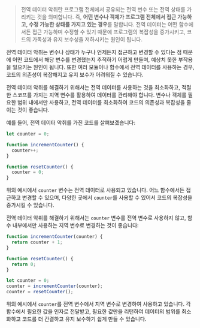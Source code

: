 > 전역 데이터 악취란 프로그램 전체에서 공유되는 전역 변수 또는 전역 상태를 가리키는 것을 의미합니다. 즉, **어떤 변수나 객체가 프로그램 전체에서 접근 가능하고, 수정 가능한 상태를 가지고 있는 경우**를 말합니다. 전역 데이터는 어떤 함수에서든 접근 가능하며 수정할 수 있기 때문에 프로그램의 복잡성을 증가시키고, 코드의 가독성과 유지 보수성을 저하시키는 원인이 됩니다.

전역 데이터 악취는 변수나 상태가 누구나 언제든지 접근하고 변경할 수 있다는 점 때문에 어떤 코드에서 해당 변수를 변경했는지 추적하기 어렵게 만들며, 예상치 못한 부작용을 일으키는 원인이 됩니다. 또한 여러 모듈이나 함수에서 전역 데이터를 사용하는 경우, 코드의 의존성이 복잡해지고 유지 보수가 어려워질 수 있습니다.

전역 데이터 악취를 해결하기 위해서는 전역 데이터를 사용하는 것을 최소화하고, 적절한 스코프를 가지는 지역 변수를 활용하여 데이터를 관리해야 합니다. 변수나 객체를 필요한 범위 내에서만 사용하고, 전역 데이터를 최소화하여 코드의 의존성과 복잡성을 줄이는 것이 좋습니다.

예를 들어, 전역 데이터 악취를 가진 코드를 살펴보겠습니다:

```js
let counter = 0;

function incrementCounter() {
  counter++;
}

function resetCounter() {
  counter = 0;
}
```

위의 예시에서 `counter` 변수는 전역 데이터로 사용되고 있습니다. 어느 함수에서든 접근하고 변경할 수 있으며, 다양한 곳에서 `counter`를 사용할 수 있어서 코드의 복잡성을 증가시킬 수 있습니다.

전역 데이터 악취를 해결하기 위해서는 `counter` 변수를 전역 변수로 사용하지 않고, 함수 내부에서만 사용하는 지역 변수로 변경하는 것이 좋습니다:

```js
function incrementCounter(counter) {
  return counter + 1;
}

function resetCounter() {
  return 0;
}

let counter = 0;
counter = incrementCounter(counter);
counter = resetCounter();
```

위의 예시에서 `counter`를 전역 변수에서 지역 변수로 변경하여 사용하고 있습니다. 각 함수에서 필요한 값을 인자로 전달받고, 필요한 값만을 리턴하여 데이터의 범위를 최소화하고 코드를 더 간결하고 유지 보수하기 쉽게 만들 수 있습니다.